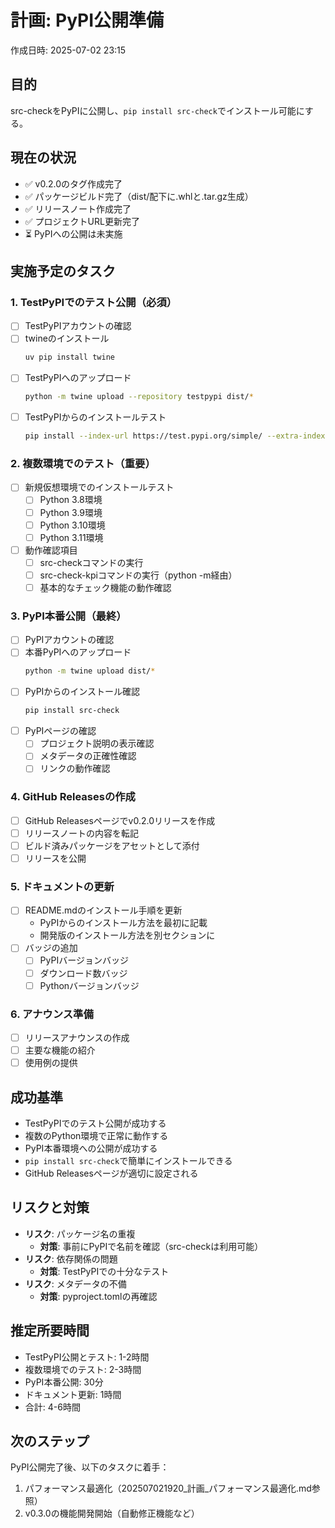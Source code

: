# 計画: PyPI公開準備

作成日時: 2025-07-02 23:15

## 目的
src-checkをPyPIに公開し、`pip install src-check`でインストール可能にする。

## 現在の状況
- ✅ v0.2.0のタグ作成完了
- ✅ パッケージビルド完了（dist/配下に.whlと.tar.gz生成）
- ✅ リリースノート作成完了
- ✅ プロジェクトURL更新完了
- ⏳ PyPIへの公開は未実施

## 実施予定のタスク

### 1. TestPyPIでのテスト公開（必須）
- [ ] TestPyPIアカウントの確認
- [ ] twineのインストール
  ```bash
  uv pip install twine
  ```
- [ ] TestPyPIへのアップロード
  ```bash
  python -m twine upload --repository testpypi dist/*
  ```
- [ ] TestPyPIからのインストールテスト
  ```bash
  pip install --index-url https://test.pypi.org/simple/ --extra-index-url https://pypi.org/simple/ src-check
  ```

### 2. 複数環境でのテスト（重要）
- [ ] 新規仮想環境でのインストールテスト
  - [ ] Python 3.8環境
  - [ ] Python 3.9環境
  - [ ] Python 3.10環境
  - [ ] Python 3.11環境
- [ ] 動作確認項目
  - [ ] src-checkコマンドの実行
  - [ ] src-check-kpiコマンドの実行（python -m経由）
  - [ ] 基本的なチェック機能の動作確認

### 3. PyPI本番公開（最終）
- [ ] PyPIアカウントの確認
- [ ] 本番PyPIへのアップロード
  ```bash
  python -m twine upload dist/*
  ```
- [ ] PyPIからのインストール確認
  ```bash
  pip install src-check
  ```
- [ ] PyPIページの確認
  - [ ] プロジェクト説明の表示確認
  - [ ] メタデータの正確性確認
  - [ ] リンクの動作確認

### 4. GitHub Releasesの作成
- [ ] GitHub Releasesページでv0.2.0リリースを作成
- [ ] リリースノートの内容を転記
- [ ] ビルド済みパッケージをアセットとして添付
- [ ] リリースを公開

### 5. ドキュメントの更新
- [ ] README.mdのインストール手順を更新
  - PyPIからのインストール方法を最初に記載
  - 開発版のインストール方法を別セクションに
- [ ] バッジの追加
  - [ ] PyPIバージョンバッジ
  - [ ] ダウンロード数バッジ
  - [ ] Pythonバージョンバッジ

### 6. アナウンス準備
- [ ] リリースアナウンスの作成
- [ ] 主要な機能の紹介
- [ ] 使用例の提供

## 成功基準
- TestPyPIでのテスト公開が成功する
- 複数のPython環境で正常に動作する
- PyPI本番環境への公開が成功する
- `pip install src-check`で簡単にインストールできる
- GitHub Releasesページが適切に設定される

## リスクと対策
- **リスク**: パッケージ名の重複
  - **対策**: 事前にPyPIで名前を確認（src-checkは利用可能）
- **リスク**: 依存関係の問題
  - **対策**: TestPyPIでの十分なテスト
- **リスク**: メタデータの不備
  - **対策**: pyproject.tomlの再確認

## 推定所要時間
- TestPyPI公開とテスト: 1-2時間
- 複数環境でのテスト: 2-3時間
- PyPI本番公開: 30分
- ドキュメント更新: 1時間
- 合計: 4-6時間

## 次のステップ
PyPI公開完了後、以下のタスクに着手：
1. パフォーマンス最適化（202507021920_計画_パフォーマンス最適化.md参照）
2. v0.3.0の機能開発開始（自動修正機能など）